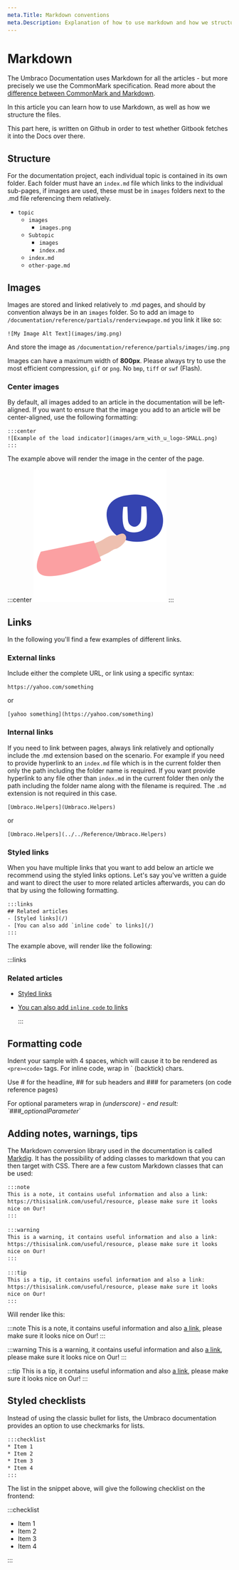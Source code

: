 ```yaml
---
meta.Title: Markdown conventions
meta.Description: Explanation of how to use markdown and how we structure the files.
---
```


# Markdown

The Umbraco Documentation uses Markdown for all the articles - but more precisely we use the CommonMark specification. Read more about the [difference between CommonMark and Markdown](https://commonmark.org/).

In this article you can learn how to use Markdown, as well as how we structure the files.

This part here, is written on Github in order to test whether Gitbook fetches it into the Docs over there.

## Structure

For the documentation project, each individual topic is contained in its own folder. Each folder must have an `index.md` file which links to the individual sub-pages, if images are used, these must be in `images` folders next to the .md file referencing them relatively.

* `topic`
  * `images`
    * `images.png`
  * `Subtopic`
    * `images`
    * `index.md`
  * `index.md`
  * `other-page.md`

## Images

Images are stored and linked relatively to .md pages, and should by convention always be in an `images` folder. So to add an image to `/documentation/reference/partials/renderviewpage.md` you link it like so:

```text
![My Image Alt Text](images/img.png)
```

And store the image as `/documentation/reference/partials/images/img.png`

Images can have a maximum width of **800px**. Please always try to use the most efficient compression, `gif` or `png`. No `bmp`, `tiff` or `swf` \(Flash\).

### Center images

By default, all images added to an article in the documentation will be left-aligned. If you want to ensure that the image you add to an article will be center-aligned, use the following formatting:

```text
:::center
![Example of the load indicator](images/arm_with_u_logo-SMALL.png)
:::
```

The example above will render the image in the center of the page.

:::center ![Example of the load indicator](../.gitbook/assets/arm_with_u_logo-SMALL.png) :::

## Links

In the following you'll find a few examples of different links.

### External links

Include either the complete URL, or link using a specific syntax:

```text
https://yahoo.com/something
```

or

```text
[yahoo something](https://yahoo.com/something)
```

### Internal links

If you need to link between pages, always link relatively and optionally include the .md extension based on the scenario. For example if you need to provide hyperlink to an `index.md` file which is in the current folder then only the path including the folder name is required. If you want provide hyperlink to any file other than `index.md` in the current folder then only the path including the folder name along with the filename is required. The `.md` extension is not required in this case.

```text
[Umbraco.Helpers](Umbraco.Helpers)
```

or

```text
[Umbraco.Helpers](../../Reference/Umbraco.Helpers)
```

### Styled links

When you have multiple links that you want to add below an article we recommend using the styled links options. Let's say you've written a guide and want to direct the user to more related articles afterwards, you can do that by using the following formatting.

```text
:::links
## Related articles
- [Styled links](/)
- [You can also add `inline code` to links](/)
:::
```

The example above, will render like the following:

:::links

### Related articles

* [Styled links](markdown.md)
* [You can also add `inline code` to links](markdown.md)

  :::

## Formatting code

Indent your sample with 4 spaces, which will cause it to be rendered as `<pre><code>` tags. For inline code, wrap in \` \(backtick\) chars.

Use \# for the headline, \#\# for sub headers and \#\#\# for parameters \(on code reference pages\)

For optional parameters wrap in _\(underscore\) - end result: \`\#\#\#\_optionalParameter_\`

## Adding notes, warnings, tips

The Markdown conversion library used in the documentation is called [Markdig](https://github.com/lunet-io/markdig). It has the possibility of adding classes to markdown that you can then target with CSS. There are a few custom Markdown classes that can be used:

```text
:::note
This is a note, it contains useful information and also a link: https://thisisalink.com/useful/resource, please make sure it looks nice on Our!
:::

:::warning
This is a warning, it contains useful information and also a link: https://thisisalink.com/useful/resource, please make sure it looks nice on Our!
:::

:::tip
This is a tip, it contains useful information and also a link: https://thisisalink.com/useful/resource, please make sure it looks nice on Our!
:::
```

Will render like this:

:::note This is a note, it contains useful information and also [a link](https://thisisalink.com/useful/resource), please make sure it looks nice on Our! :::

:::warning This is a warning, it contains useful information and also [a link](https://thisisalink.com/useful/resource), please make sure it looks nice on Our! :::

:::tip This is a tip, it contains useful information and also [a link](https://thisisalink.com/useful/resource), please make sure it looks nice on Our! :::

## Styled checklists

Instead of using the classic bullet for lists, the Umbraco documentation provides an option to use checkmarks for lists.

```text
:::checklist
* Item 1
* Item 2
* Item 3
* Item 4
:::
```

The list in the snippet above, will give the following checklist on the frontend:

:::checklist

* Item 1
* Item 2
* Item 3
* Item 4

:::

